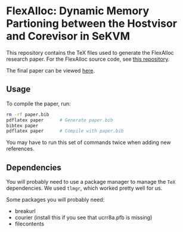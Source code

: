 # FlexAlloc: Dynamic Memory Partioning between the Hostvisor and Corevisor in SeKVM

This repository contains the TeX files used to generate the FlexAlloc research paper. For the FlexAlloc source code, see [this repository](https://github.com/nelsonm2991/host-sekvm-project).

The final paper can be viewed [here](./paper.pdf).

## Usage

To compile the paper, run:

```bash
rm -rf paper.bib
pdflatex paper      # Generate paper.bib
bibtex paper
pdflatex paper      # Compile with paper.bib
```

You may have to run this set of commands twice when adding new references.

## Dependencies

You will probably need to use a package manager to manage the `TeX` dependencies. We used `tlmgr`, which worked pretty well for us.

Some packages you will probably need:
- breakurl
- courier (install this if you see that ucrr8a.pfb is missing)
- filecontents
